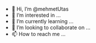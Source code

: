 - 👋 Hi, I’m @mehmetUtas
- 👀 I’m interested in ...
- 🌱 I’m currently learning ...
- 💞️ I’m looking to collaborate on ...
- 📫 How to reach me ...

<!---
mehmetUtas/mehmetUtas is a ✨ special ✨ repository because its `README.md` (this file) appears on your GitHub profile.
You can click the Preview link to take a look at your changes.
--->
